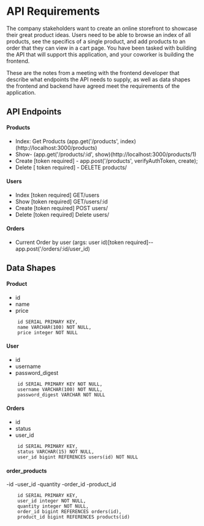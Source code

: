 # API Requirements
The company stakeholders want to create an online storefront to showcase their great product ideas. Users need to be able to browse an index of all products, see the specifics of a single product, and add products to an order that they can view in a cart page. You have been tasked with building the API that will support this application, and your coworker is building the frontend.

These are the notes from a meeting with the frontend developer that describe what endpoints the API needs to supply, as well as data shapes the frontend and backend have agreed meet the requirements of the application. 

## API Endpoints
#### Products
- Index: Get Products (app.get('/products', index) (http://localhost:3000/products)
- Show- (app.get('/products/:id', show)(http://localhost:3000/products/1)
- Create [token required] - app.post('/products', verifyAuthToken, create);
- Delete [ token required] - DELETE products/

#### Users
- Index [token required] 
    GET/users
- Show [token required]
    GET/users/:id
- Create [token required]
    POST users/
- Delete [token required]
    Delete users/

#### Orders
- Current Order by user (args: user id)[token required]-- app.post('/orders/:id/user_id)


## Data Shapes
#### Product
-  id
- name
- price
```
    id SERIAL PRIMARY KEY,
    name VARCHAR(100) NOT NULL,
    price integer NOT NULL
```
#### User
- id
- username
- password_digest

```
    id SERIAL PRIMARY KEY NOT NULL,
    username VARCHAR(100) NOT NULL,
    password_digest VARCHAR NOT NULL
```

#### Orders
- id
- status
- user_id

```
    id SERIAL PRIMARY KEY,
    status VARCHAR(15) NOT NULL,
    user_id bigint REFERENCES users(id) NOT NULL
```
#### order_products
-id
-user_id
-quantity
-order_id
-product_id

```
    id SERIAL PRIMARY KEY,
    user_id integer NOT NULL, 
    quantity integer NOT NULL,
    order_id bigint REFERENCES orders(id),
    product_id bigint REFERENCES products(id)
```